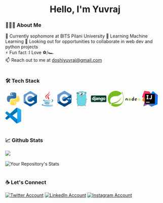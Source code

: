 <h1 align="center">Hello, I'm Yuvraj</h1>
<h3 align="center"></h3>

### 👩🏽‍💻 About Me
🚀 Currently sophomore at BITS Pilani University
🌱 Learning Machine Learning 
👯 Looking out for opportunities to collaborate in web dev and python projects  
⚡ Fun fact :I Love ⚽/🏎️   
📫 Reach out to me at [doshiyuvraj@gmail.com](doshiyuvraj@gmail.com)  

#

### 🛠 Tech Stack
<p>
<img src="https://github.com/devicons/devicon/blob/v2.14.0/icons/python/python-original.svg" width="50" height="50"/>
<img src="https://github.com/devicons/devicon/blob/v2.14.0/icons/c/c-original.svg" width="50" height="50"/>
<img src="https://github.com/devicons/devicon/blob/v2.14.0/icons/java/java-original.svg" width="50" height="50"/>
<img src="https://github.com/devicons/devicon/blob/v2.14.0/icons/cplusplus/cplusplus-original.svg" width="50" height="50"/>
<img src="https://github.com/devicons/devicon/blob/v2.14.0/icons/go/go-original.svg" width="50" height="50"/>


<img src="https://github.com/devicons/devicon/blob/v2.14.0/icons/django/django-original.svg" width="50" height="50"/>
<img src="https://github.com/devicons/devicon/blob/v2.14.0/icons/spring/spring-original.svg" width="50" height="50"/>
<img src="https://github.com/devicons/devicon/blob/v2.14.0/icons/nodejs/nodejs-original-wordmark.svg" width="50" height="50"/>


<img src="https://github.com/devicons/devicon/blob/v2.14.0/icons/intellij/intellij-original.svg" width="50" height="50"/>
<img src="https://github.com/devicons/devicon/blob/v2.14.0/icons/vscode/vscode-original.svg" width="50" height="50"/>
</p>


#

### 📈 Github Stats
<img src="https://komarev.com/ghpvc/?username=YuvrajDoshi01"/>

![Your Repository's Stats](https://github-readme-stats.vercel.app/api/top-langs/?username=YuvrajDoshi01&theme=tokyonight)


#

### ☕ Let's Connect
<a href="https://twitter.com/YuvrajDoshi"><img src="https://cdn.cdnlogo.com/logos/t/48/twitter.png" alt="Twitter Account" width="35"/></a>
<a href="https://www.linkedin.com/in/yuvraj-doshi-a86651227"><img src="https://cdn.cdnlogo.com/logos/l/66/linkedin-icon.svg" alt="LinkedIn Account" width="30"/></a>
<a href="https://www.instagram.com/_yuvrajdoshi/"><img src="https://cdn.cdnlogo.com/logos/i/92/instagram.svg" alt="Instagram Account" width="30"/></a>
#

